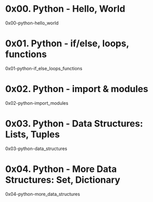 # 0x00. Python - Hello, World

0x00-python-hello_world

# 0x01. Python - if/else, loops, functions

0x01-python-if_else_loops_functions

# 0x02. Python - import & modules

0x02-python-import_modules

# 0x03. Python - Data Structures: Lists, Tuples

0x03-python-data_structures

# 0x04. Python - More Data Structures: Set, Dictionary

0x04-python-more_data_structures
